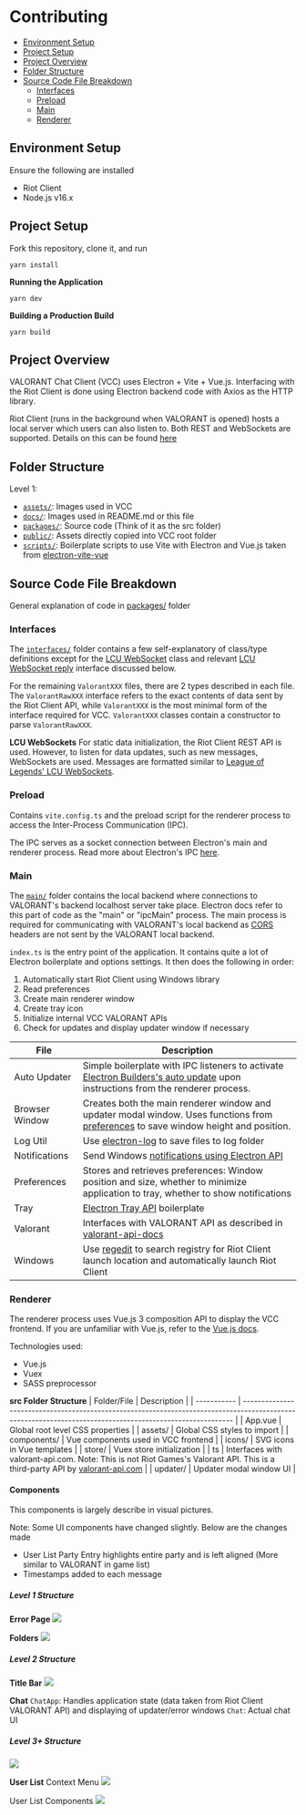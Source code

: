 # Contributing
- [Environment Setup](#environment-setup)
- [Project Setup](#project-setup)
- [Project Overview](#project-overview)
- [Folder Structure](#folder-structure)
- [Source Code File Breakdown](#source-code-file-breakdown)
  - [Interfaces](#interfaces)
  - [Preload](#preload)
  - [Main](#main)
  - [Renderer](#renderer)

## Environment Setup
Ensure the following are installed
- Riot Client
- Node.js v16.x

## Project Setup
Fork this repository, clone it, and run
```
yarn install
```

**Running the Application**
```
yarn dev
```

**Building a Production Build**
```
yarn build
```

## Project Overview
VALORANT Chat Client (VCC) uses Electron + Vite + Vue.js. Interfacing with the Riot Client is done using Electron backend code with Axios as the HTTP library. 

Riot Client (runs in the background when VALORANT is opened) hosts a local server which users can also listen to. Both REST and WebSockets are supported. Details on this can be found [here](https://github.com/techchrism/valorant-api-docs/tree/trunk/docs)

## Folder Structure
Level 1:
- [`assets/`](assets/): Images used in VCC
- [`docs/`](docs/): Images used in README.md or this file
- [`packages/`](packages/): Source code (Think of it as the src folder)
- [`public/`](public/): Assets directly copied into VCC root folder
- [`scripts/`](scripts/): Boilerplate scripts to use Vite with Electron and Vue.js taken from [electron-vite-vue](https://github.com/electron-vite/electron-vite-vue)

## Source Code File Breakdown
General explanation of code in [packages/](packages/) folder

### Interfaces
The [`interfaces/`](interfaces/) folder contains a few self-explanatory of class/type definitions except for the [LCU WebSocket](packages/interfaces/LcuWebsocket.ts) class and relevant [LCU WebSocket reply](packages/interfaces/LcuWebsocketReply.ts) interface discussed below. 

For the remaining `ValorantXXX` files, there are 2 types described in each file. The `ValorantRawXXX` interface refers to the exact contents of data sent by the Riot Client API, while `ValorantXXX` is the most minimal form of the interface required for VCC. `ValorantXXX` classes contain a constructor to parse `ValorantRawXXX`.

**LCU WebSockets**
For static data initialization, the Riot Client REST API is used. However, to listen for data updates, such as new messages, WebSockets are used. Messages are formatted similar to [League of Legends' LCU WebSockets](https://hextechdocs.dev/getting-started-with-the-lcu-websocket/). 

### Preload
Contains `vite.config.ts` and the preload script for the renderer process to access the Inter-Process Communication (IPC). 

The IPC serves as a socket connection between Electron's main and renderer process. Read more about Electron's IPC [here](https://www.electronjs.org/docs/latest/tutorial/ipc).

### Main
The [`main/`](main/) folder contains the local backend where connections to VALORANT's backend localhost server take place. Electron docs refer to this part of code as the "main" or "ipcMain" process. The main process is required for communicating with VALORANT's local backend as [CORS](https://developer.mozilla.org/en-US/docs/Web/HTTP/CORS) headers are not sent by the VALORANT local backend.

`index.ts` is the entry point of the application. It contains quite a lot of Electron boilerplate and options settings. It then does the following in order:
1) Automatically start Riot Client using Windows library
2) Read preferences
3) Create main renderer window
4) Create tray icon
5) Initialize internal VCC VALORANT APIs
6) Check for updates and display updater window if necessary


| File           | Description                                                                                                                                                                   |
| -------------- | ----------------------------------------------------------------------------------------------------------------------------------------------------------------------------- |
| Auto Updater   | Simple boilerplate with IPC listeners to activate [Electron Builders's auto update](https://www.electron.build/auto-update.html) upon instructions from the renderer process. |
| Browser Window | Creates both the main renderer window and updater modal window. Uses functions from [preferences](packages/main/preferences.ts) to save window height and position.           |
| Log Util       | Use [electron-log](https://www.npmjs.com/package/electron-log) to save files to log folder                                                                                    |
| Notifications  | Send Windows [notifications using Electron API](https://www.electronjs.org/docs/latest/tutorial/notifications)                                                                |
| Preferences    | Stores and retrieves preferences: Window position and size, whether to minimize application to tray, whether to show notifications                                            |
| Tray           | [Electron Tray API](https://www.electronjs.org/docs/latest/api/tray) boilerplate                                                                                              |
| Valorant       | Interfaces with VALORANT API as described in [valorant-api-docs](https://github.com/techchrism/valorant-api-docs/tree/trunk/docs)                                             |
| Windows        | Use [regedit](https://www.npmjs.com/package/regedit) to search registry for Riot Client launch location and automatically launch Riot Client                                  |


### Renderer
The renderer process uses Vue.js 3 composition API to display the VCC frontend. If you are unfamiliar with Vue.js, refer to the [Vue.js docs](https://vuejs.org/guide/introduction.html).

Technologies used:
- Vue.js
- Vuex
- SASS preprocessor

**src Folder Structure**
| Folder/File | Description                                                                                                                                               |
| ----------- | --------------------------------------------------------------------------------------------------------------------------------------------------------- |
| App.vue     | Global root level CSS properties                                                                                                                          |
| assets/     | Global CSS styles to import                                                                                                                               |
| components/ | Vue components used in VCC frontend                                                                                                                       |
| icons/      | SVG icons in Vue templates                                                                                                                                |
| store/      | Vuex store initialization                                                                                                                                 |
| ts          | Interfaces with valorant-api.com. Note: This is not Riot Games's Valorant API. This is a third-party API by [valorant-api.com](https://valorant-api.com/) |
| updater/    | Updater modal window UI                                                                                                                                   |

#### Components
This components is largely describe in visual pictures.

Note: Some UI components have changed slightly. Below are the changes made
- User List Party Entry highlights entire party and is left aligned (More similar to VALORANT in game list)
- Timestamps added to each message

##### Level 1 Structure
**Error Page**
![](docs/components-error.png)

**Folders**
![](docs/components-1.png)

##### Level 2 Structure
**Title Bar**
![](docs/components-title-bar.png)

**Chat**
`ChatApp`: Handles application state (data taken from Riot Client VALORANT API) and displaying of updater/error windows
`Chat`: Actual chat UI

##### Level 3+ Structure
![](docs/components-chat.png)

**User List**
Context Menu
![](docs/invite-ctxt-menu-blurred.png)

User List Components
![](docs/components-user-list.png)
